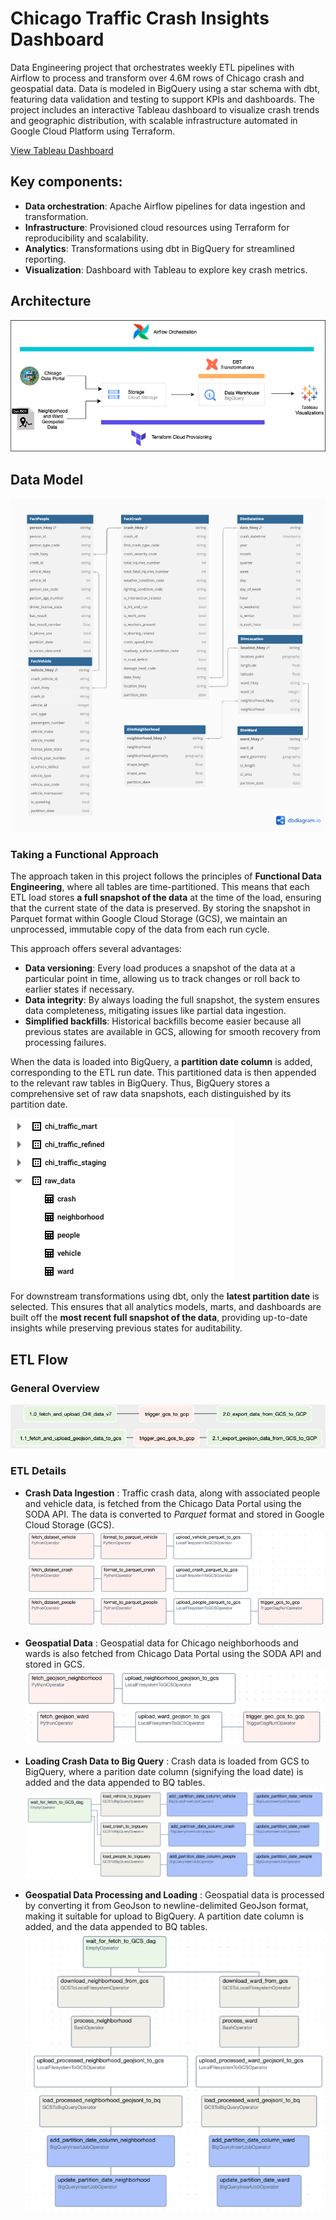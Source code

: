 # Chicago Traffic Crash Insights Dashboard

Data Engineering project that orchestrates weekly ETL pipelines with Airflow to process and transform over 4.6M rows of Chicago crash and geospatial data. Data is modeled in BigQuery using a star schema with dbt, featuring data validation and testing to support KPIs and dashboards. The project includes an interactive Tableau dashboard to visualize crash trends and geographic distribution, with scalable infrastructure automated in Google Cloud Platform using Terraform.

[View Tableau Dashboard](https://public.tableau.com/shared/5BNTZ4Q3G?:display_count=n&:origin=viz_share_link)

## Key components:
- **Data orchestration**: Apache Airflow pipelines for data ingestion and transformation.
- **Infrastructure**: Provisioned cloud resources using Terraform for reproducibility and scalability.
- **Analytics**: Transformations using dbt in BigQuery for streamlined reporting.
- **Visualization**: Dashboard with Tableau to explore key crash metrics.

## Architecture
![](images/architecture.drawio.png)

## Data Model
![](images/datamodel.png)

### Taking a Functional Approach
The approach taken in this project follows the principles of **Functional Data Engineering**, where all tables are time-partitioned. This means that each ETL load stores **a full snapshot of the data** at the time of the load, ensuring that the current state of the data is preserved. By storing the snapshot in Parquet format within Google Cloud Storage (GCS), we maintain an unprocessed, immutable copy of the data from each run cycle.

This approach offers several advantages:
- **Data versioning**: Every load produces a snapshot of the data at a particular point in time, allowing us to track changes or roll back to earlier states if necessary.
- **Data integrity**: By always loading the full snapshot, the system ensures data completeness, mitigating issues like partial data ingestion.
- **Simplified backfills**: Historical backfills become easier because all previous states are available in GCS, allowing for smooth recovery from processing failures.

When the data is loaded into BigQuery, a **partition date column** is added, corresponding to the ETL run date. This partitioned data is then appended to the relevant raw tables in BigQuery. Thus, BigQuery stores a comprehensive set of raw data snapshots, each distinguished by its partition date.

![](images/bq_tables.png)

For downstream transformations using dbt, only the **latest partition date** is selected. This ensures that all analytics models, marts, and dashboards are built off the **most recent full snapshot of the data**, providing up-to-date insights while preserving previous states for auditability.

## ETL Flow

### General Overview
![](images/dag_dependencies.png)

### ETL Details
- **Crash Data Ingestion** : Traffic crash data, along with associated people and vehicle data, is fetched from the Chicago Data Portal using the SODA API. The data is converted to *Parquet* format and stored in Google Cloud Storage (GCS).
![](images/crash_to_gcs.png)

- **Geospatial Data** : Geospatial data for Chicago neighborhoods and wards is also fetched from Chicago Data Portal using the SODA API and stored in GCS.
![](images/geo_to_gcs.png)

- **Loading Crash Data to Big Query** : Crash data is loaded from GCS to BigQuery, where a parition date column (signifying the load date) is added and the data appended to BQ tables.
![](images/crash_to_gcp.png)

- **Geospatial Data Processing and Loading** : Geospatial data is processed by converting it from GeoJson to newline-delimited GeoJson format, making it suitable for upload to BigQuery. A partition date column is added, and the data appended to BQ tables.
![](images/geo_to_gcp.png)

